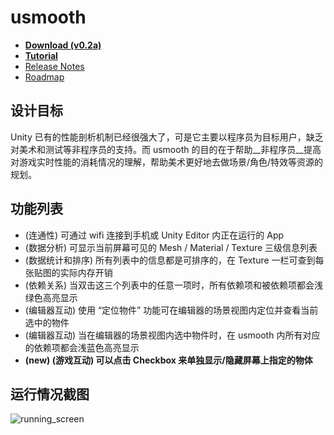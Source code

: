 ﻿# usmooth

- [__Download (v0.2a)__](https://github.com/SeaSunOpenSource/usmooth/releases/tag/0.2a)  
- [__Tutorial__](https://github.com/SeaSunOpenSource/usmooth/wiki/tutorial)
- [Release Notes](/release_notes.md)
- [Roadmap](https://github.com/SeaSunOpenSource/usmooth/milestones/0.2)

## 设计目标

Unity 已有的性能剖析机制已经很强大了，可是它主要以程序员为目标用户，缺乏对美术和测试等非程序员的支持。而 usmooth 的目的在于帮助__非程序员__提高对游戏实时性能的消耗情况的理解，帮助美术更好地去做场景/角色/特效等资源的规划。

## 功能列表

- (连通性) 可通过 wifi 连接到手机或 Unity Editor 内正在运行的 App 
- (数据分析) 可显示当前屏幕可见的 Mesh / Material / Texture 三级信息列表
- (数据统计和排序) 所有列表中的信息都是可排序的，在 Texture 一栏可查到每张贴图的实际内存开销
- (依赖关系) 当双击这三个列表中的任意一项时，所有依赖项和被依赖项都会浅绿色高亮显示
- (编辑器互动) 使用 “定位物件” 功能可在编辑器的场景视图内定位并查看当前选中的物件
- (编辑器互动) 当在编辑器的场景视图内选中物件时，在 usmooth 内所有对应的依赖项都会浅蓝色高亮显示
- __(new) (游戏互动) 可以点击 Checkbox 来单独显示/隐藏屏幕上指定的物体__

## 运行情况截图

![running_screen](https://github.com/SeaSunOpenSource/usmooth/wiki/images/running_screen.png?raw=true)


